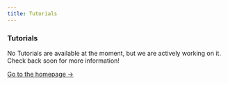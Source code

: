 ```yaml
---
title: Tutorials
---
```


<div className="card">
  <h3>Tutorials</h3>
  <p>No Tutorials are available at the moment, but we are actively working on it. Check back soon for more information!</p>
  <a href="../" className="card-link">Go to the homepage &rarr;</a>
</div>
